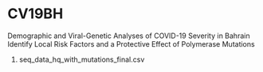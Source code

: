 # CV19BH
Demographic and Viral-Genetic Analyses of COVID-19 Severity in Bahrain Identify Local Risk Factors and a Protective Effect of Polymerase Mutations
1. seq_data_hq_with_mutations_final.csv
	
